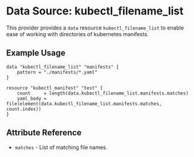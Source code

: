 # Data Source: kubectl_filename_list

This provider provides a `data` resource `kubectl_filename_list` to enable ease of working with directories of kubernetes manifests.

## Example Usage

```hcl
data "kubectl_filename_list" "manifests" {
    pattern = "./manifests/*.yaml"
}

resource "kubectl_manifest" "test" {
    count     = length(data.kubectl_filename_list.manifests.matches)
    yaml_body = file(element(data.kubectl_filename_list.manifests.matches, count.index))
}
```

## Attribute Reference

* `matches` - List of matching file names.
